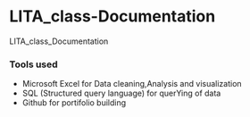 # LITA_class-Documentation
LITA_class_Documentation

### Tools used 
- Microsoft Excel for Data cleaning,Analysis and visualization
- SQL (Structured query language) for querYing of data
- Github for portifolio building
